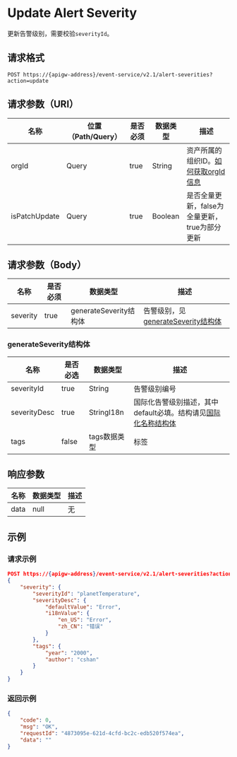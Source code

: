 # Update Alert Severity

更新告警级别，需要校验`severityId`。

## 请求格式

```
POST https://{apigw-address}/event-service/v2.1/alert-severities?action=update
```

## 请求参数（URI）

| 名称          | 位置（Path/Query） | 是否必须 | 数据类型 | 描述      |
|---------------|------------------|----------|-----------|--------------|
| orgId         | Query            | true     | String    | 资产所属的组织ID。[如何获取orgId信息](/docs/api/zh_CN/latest/api_faqs#id-orgid-orgid)|
|isPatchUpdate	 | Query      | true |  Boolean  | 是否全量更新，false为全量更新，true为部分更新|


## 请求参数（Body）
| 名称 | 是否必须 | 数据类型 | 描述 |
|------|-----------------|-----------|-------------|
| severity   |   true   |   generateSeverity结构体  |  告警级别，见[generateSeverity结构体](update_alert_severity#generateseverity-generateseverity) |


### generateSeverity结构体 <generateseverity>

| 名称  | 是否必选 | 数据类型 | 描述                         |
|--------------|--------------|--------------|-------------------------------------|
| severityId   | true         | String       | 告警级别编号                        |
| severityDesc | true         | StringI18n   | 国际化告警级别描述，其中default必填。结构请见[国际化名称结构体](/docs/api/zh_CN/latest/api_faqs.html#id3) |
| tags         | false        | tags数据类型 | 标签                                |


## 响应参数

| 名称  | 数据类型      | 描述               |
|-------|----------------|---------------------------|
|data   |   null  | 无  |



## 示例

### 请求示例

```json
POST https://{apigw-address}/event-service/v2.1/alert-severities?action=update&orgId=1c499110e8800000&isPatchUpdate=false
{
	"severity": {
		"severityId": "planetTemperature",
		"severityDesc": {
			"defaultValue": "Error",
			"i18nValue": {
				"en_US": "Error",
				"zh_CN": "错误"
			}
		},
		"tags": {
			"year": "2000",
			"author": "cshan"
		}
	}
}
```

### 返回示例

```json
{
	"code": 0,
	"msg": "OK",
	"requestId": "4873095e-621d-4cfd-bc2c-edb520f574ea",
	"data": ""
}
```
